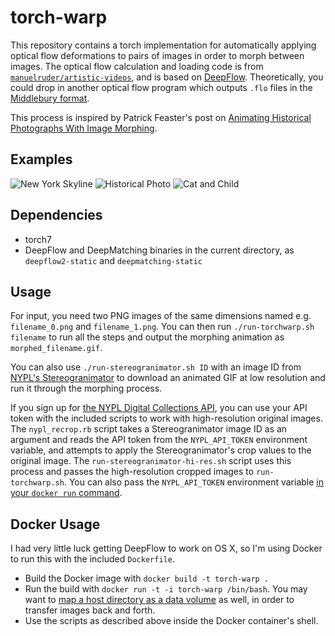 # torch-warp

This repository contains a torch implementation for automatically applying optical flow deformations to pairs of images in order to morph between images. The optical flow calculation and loading code is from [`manuelruder/artistic-videos`](https://github.com/manuelruder/artistic-videos), and is based on [DeepFlow](http://lear.inrialpes.fr/src/deepflow/). Theoretically, you could drop in another optical flow program which outputs `.flo` files in the [Middlebury format](http://vision.middlebury.edu/flow/data/).

This process is inspired by Patrick Feaster's post on [Animating Historical Photographs With Image Morphing](https://griffonagedotcom.wordpress.com/2014/08/18/animating-historical-photographs-with-image-morphing/).

## Examples

![New York Skyline](http://i.imgur.com/oRcYrWf.gif) ![Historical Photo](http://i.imgur.com/z1N5tL5.gif) ![Cat and Child](http://i.imgur.com/0ugTCvk.gif)

## Dependencies

* torch7
* DeepFlow and DeepMatching binaries in the current directory, as `deepflow2-static` and `deepmatching-static`

## Usage

For input, you need two PNG images of the same dimensions named e.g. `filename_0.png` and `filename_1.png`. You can then run `./run-torchwarp.sh filename` to run all the steps and output the morphing animation as `morphed_filename.gif`.

You can also use `./run-stereogranimator.sh ID` with an image ID from [NYPL's Stereogranimator](http://stereo.nypl.org/) to download an animated GIF at low resolution and run it through the morphing process.

If you sign up for [the NYPL Digital Collections API](http://api.repo.nypl.org/), you can use your API token with the included scripts to work with high-resolution original images. The `nypl_recrop.rb` script takes a Stereogranimator image ID as an argument and reads the API token from the `NYPL_API_TOKEN` environment variable, and attempts to apply the Stereogranimator's crop values to the original image. The `run-stereogranimator-hi-res.sh` script uses this process and passes the high-resolution cropped images to `run-torchwarp.sh`. You can also pass the `NYPL_API_TOKEN` environment variable [in your `docker run` command](https://docs.docker.com/engine/reference/run/#/env-environment-variables).

## Docker Usage

I had very little luck getting DeepFlow to work on OS X, so I'm using Docker to run this with the included `Dockerfile`.

* Build the Docker image with `docker build -t torch-warp .`
* Run the build with `docker run -t -i torch-warp /bin/bash`. You may want to [map a host directory as a data volume](https://docs.docker.com/engine/tutorials/dockervolumes/#/mount-a-host-directory-as-a-data-volume) as well, in order to transfer images back and forth.
* Use the scripts as described above inside the Docker container's shell.
